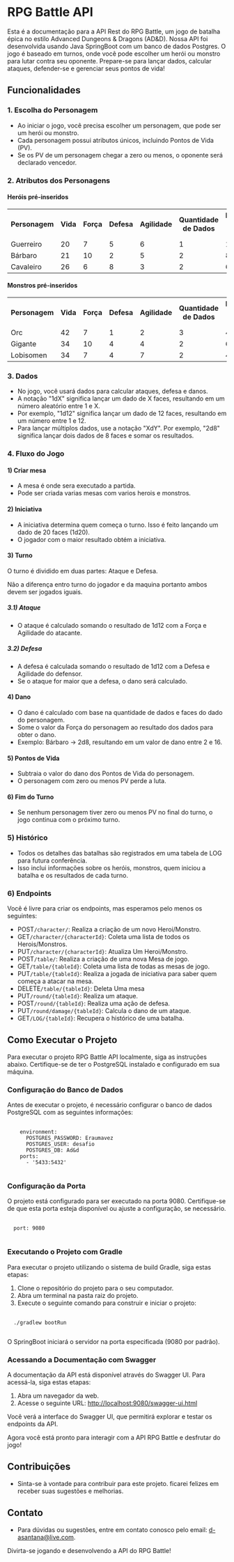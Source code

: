 <h1>RPG Battle API</h1>
<p>Esta é a documentação para a API Rest do RPG Battle, um jogo de batalha épica no estilo Advanced Dungeons & Dragons (AD&D). Nossa API foi desenvolvida usando Java SpringBoot com um banco de dados Postgres. O jogo é baseado em turnos, onde você pode escolher um herói ou monstro para lutar contra seu oponente. Prepare-se para lançar dados, calcular ataques, defender-se e gerenciar seus pontos de vida!</p>
<h2>Funcionalidades</h2>
<h3>1. Escolha do Personagem</h3>
<ul>
    <li>Ao iniciar o jogo, você precisa escolher um personagem, que pode ser um herói ou monstro.</li>
    <li>Cada personagem possui atributos únicos, incluindo Pontos de Vida (PV).</li>
    <li>Se os PV de um personagem chegar a zero ou menos, o oponente será declarado vencedor.</li>
</ul>
<h3>2. Atributos dos Personagens</h3>
<h4>Heróis pré-inseridos</h4>
<table>
    <tr>
        <th>Personagem</th>
        <th>Vida</th>
        <th>Força</th>
        <th>Defesa</th>
        <th>Agilidade</th>
        <th>Quantidade de Dados</th>
        <th>Faces do Dado</th>
    </tr>
    <tr>
        <td>Guerreiro</td>
        <td>20</td>
        <td>7</td>
        <td>5</td>
        <td>6</td>
        <td>1</td>
        <td>12</td>
    </tr>
    <tr>
        <td>Bárbaro</td>
        <td>21</td>
        <td>10</td>
        <td>2</td>
        <td>5</td>
        <td>2</td>
        <td>8</td>
    </tr>
    <tr>
        <td>Cavaleiro</td>
        <td>26</td>
        <td>6</td>
        <td>8</td>
        <td>3</td>
        <td>2</td>
        <td>6</td>
    </tr>
</table>
<h4>Monstros pré-inseridos</h4>
<table>
    <tr>
        <th>Personagem</th>
        <th>Vida</th>
        <th>Força</th>
        <th>Defesa</th>
        <th>Agilidade</th>
        <th>Quantidade de Dados</th>
        <th>Faces do Dado</th>
    </tr>
    <tr>
        <td>Orc</td>
        <td>42</td>
        <td>7</td>
        <td>1</td>
        <td>2</td>
        <td>3</td>
        <td>4</td>
    </tr>
    <tr>
        <td>Gigante</td>
        <td>34</td>
        <td>10</td>
        <td>4</td>
        <td>4</td>
        <td>2</td>
        <td>6</td>
    </tr>
    <tr>
        <td>Lobisomen</td>
        <td>34</td>
        <td>7</td>
        <td>4</td>
        <td>7</td>
        <td>2</td>
        <td>4</td>
    </tr>
</table>
<h3>3. Dados</h3>
<ul>
    <li>No jogo, você usará dados para calcular ataques, defesa e danos.</li>
    <li>A notação "1dX" significa lançar um dado de X faces, resultando em um número aleatório entre 1 e X.</li>
    <li>Por exemplo, "1d12" significa lançar um dado de 12 faces, resultando em um número entre 1 e 12.</li>
    <li>Para lançar múltiplos dados, use a notação "XdY". Por exemplo, "2d8" significa lançar dois dados de 8 faces e somar os resultados.</li>
</ul>
<h3>4. Fluxo do Jogo</h3>

<h4>1) Criar mesa</h4>
<ul>
    <li>A mesa é onde sera executado a partida.</li>
    <li>Pode ser criada varias mesas com varios herois e monstros.</li>
</ul>

<h4>2) Iniciativa</h4>
<ul>
    <li>A iniciativa determina quem começa o turno. Isso é feito lançando um dado de 20 faces (1d20).</li>
    <li>O jogador com o maior resultado obtém a iniciativa.</li>
</ul>
<h4>3) Turno</h4>
<p>O turno é dividido em duas partes: Ataque e Defesa.</p>
<p>Não a diferença entro turno do jogador e da maquina portanto ambos devem ser jogados iguais.</p>
<h5>3.1) Ataque</h5>
<ul>
    <li>O ataque é calculado somando o resultado de 1d12 com a Força e Agilidade do atacante.</li>
</ul>
<h5>3.2) Defesa</h5>
<ul>
    <li>A defesa é calculada somando o resultado de 1d12 com a Defesa e Agilidade do defensor.</li>
    <li>Se o ataque for maior que a defesa, o dano será calculado.</li>
</ul>
<h4>4) Dano</h4>
<ul>
    <li>O dano é calculado com base na quantidade de dados e faces do dado do personagem.</li>
    <li>Some o valor da Força do personagem ao resultado dos dados para obter o dano.</li>
    <li>Exemplo: Bárbaro → 2d8, resultando em um valor de dano entre 2 e 16.</li>
</ul>
<h4>5) Pontos de Vida</h4>
<ul>
    <li>Subtraia o valor do dano dos Pontos de Vida do personagem.</li>
    <li>O personagem com zero ou menos PV perde a luta.</li>
</ul>
<h4>6) Fim do Turno</h4>
<ul>
    <li>Se nenhum personagem tiver zero ou menos PV no final do turno, o jogo continua com o próximo turno.</li>
</ul>
<h3>5) Histórico</h3>
<ul>
    <li>Todos os detalhes das batalhas são registrados em uma tabela de LOG para futura conferência.</li>
    <li>Isso inclui informações sobre os heróis, monstros, quem iniciou a batalha e os resultados de cada turno.</li>
</ul>
<h3>6) Endpoints</h3>
<p>Você é livre para criar os endpoints, mas esperamos pelo menos os seguintes:</p>
<ul>
    <li>POST<code>/character/</code>: Realiza a criação de um novo Heroi/Monstro.</li>
    <li>GET<code>/character/{characterId}</code>: Coleta uma lista de todos os Herois/Monstros.</li>
    <li>PUT<code>/character/{characterId}</code>: Atualiza Um Heroi/Monstro.</li>
    <li>POST<code>/table/</code>: Realiza a criação de uma nova Mesa de jogo.</li>
    <li>GET<code>/table/{tableId}</code>: Coleta uma lista de todas as mesas de jogo.</li>
    <li>PUT<code>/table/{tableId}</code>: Realiza a jogada de iniciativa para saber quem começa a atacar na mesa.</li>
    <li>DELETE<code>/table/{tableId}</code>: Deleta Uma mesa </li>
    <li>PUT<code>/round/{tableId}</code>: Realiza um ataque.</li>
    <li>POST<code>/round/{tableId}</code>: Realiza uma ação de defesa.</li>
    <li>PUT<code>/round/damage/{tableId}</code>: Calcula o dano de um ataque.</li>
    <li>GET<code>/LOG/{tableId}</code>: Recupera o histórico de uma batalha.</li>
</ul>

<h2>Como Executar o Projeto</h2>

<p>Para executar o projeto RPG Battle API localmente, siga as instruções abaixo. Certifique-se de ter o PostgreSQL instalado e configurado em sua máquina.</p>

<h3>Configuração do Banco de Dados</h3>

<p>Antes de executar o projeto, é necessário configurar o banco de dados PostgreSQL com as seguintes informações:</p>

<pre>
  <code>
    environment:
      POSTGRES_PASSWORD: Eraumavez
      POSTGRES_USER: desafio
      POSTGRES_DB: Ad&d
    ports:
      - '5433:5432'
  </code>
</pre>

<h3>Configuração da Porta</h3>

<p>O projeto está configurado para ser executado na porta 9080. Certifique-se de que esta porta esteja disponível ou ajuste a configuração, se necessário.</p>

<pre>
  <code>
  port: 9080
  </code>
</pre>

<h3>Executando o Projeto com Gradle</h3>

<p>Para executar o projeto utilizando o sistema de build Gradle, siga estas etapas:</p>

<ol>
  <li>Clone o repositório do projeto para o seu computador.</li>
  <li>Abra um terminal na pasta raiz do projeto.</li>
  <li>Execute o seguinte comando para construir e iniciar o projeto:</li>
</ol>

<pre>
  <code>
  ./gradlew bootRun
  </code>
</pre>

<p>O SpringBoot iniciará o servidor na porta especificada (9080 por padrão).</p>

<h3>Acessando a Documentação com Swagger</h3>

<p>A documentação da API está disponível através do Swagger UI. Para acessá-la, siga estas etapas:</p>

<ol>
  <li>Abra um navegador da web.</li>
  <li>Acesse o seguinte URL: <a href="http://localhost:9080/swagger-ui.html" target="_blank">http://localhost:9080/swagger-ui.html</a></li>
</ol>

<p>Você verá a interface do Swagger UI, que permitirá explorar e testar os endpoints da API.</p>

<p>Agora você está pronto para interagir com a API RPG Battle e desfrutar do jogo!</p>

<h2>Contribuições</h2>
<ul>
    <li>Sinta-se à vontade para contribuir para este projeto. ficarei felizes em receber suas sugestões e melhorias.</li>
</ul>
<h2>Contato</h2>
<ul>
    <li>Para dúvidas ou sugestões, entre em contato conosco pelo email: <a href="mailto:d-asantana@live.com">d-asantana@live.com</a>.</li>
</ul>
<p>Divirta-se jogando e desenvolvendo a API do RPG Battle!</p>
